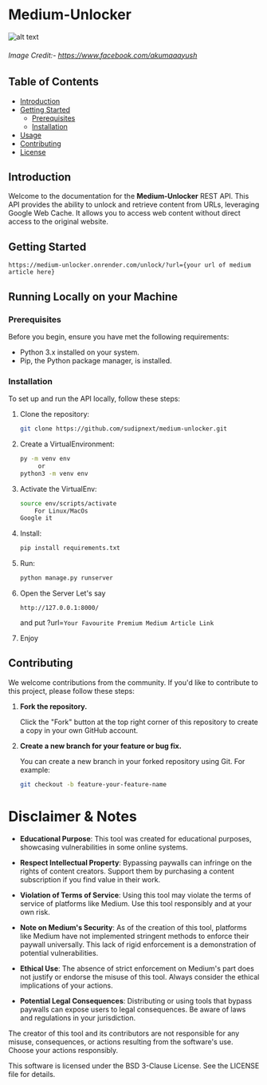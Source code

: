 # Medium-Unlocker

![alt text](https://i.imgur.com/zeVvy4B.png)
###### Image Credit:- *https://www.facebook.com/akumaaayush*

## Table of Contents

- [Introduction](#introduction)
- [Getting Started](#getting-started)
  - [Prerequisites](#prerequisites)
  - [Installation](#installation)
- [Usage](#usage)
- [Contributing](#contributing)
- [License](#license)

## Introduction

Welcome to the documentation for the **Medium-Unlocker** REST API. This API provides the ability to unlock and retrieve content from URLs, leveraging Google Web Cache. It allows you to access web content without direct access to the original website.

## Getting Started
``` 
https://medium-unlocker.onrender.com/unlock/?url={your url of medium article here}
```

## Running Locally on your Machine

### Prerequisites

Before you begin, ensure you have met the following requirements:

- Python 3.x installed on your system.
- Pip, the Python package manager, is installed.

### Installation

To set up and run the API locally, follow these steps:

1. Clone the repository:

   ```bash
   git clone https://github.com/sudipnext/medium-unlocker.git

2. Create a VirtualEnvironment:

   ```bash
   py -m venv env
        or 
   python3 -m venv env
3. Activate the VirtualEnv:
    ```bash
   source env/scripts/activate
        For Linux/MacOs
    Google it

4. Install:

   ```bash
   pip install requirements.txt
5. Run:
    ```bash
    python manage.py runserver
6. Open the Server Let's say 
    ```
    http://127.0.0.1:8000/ 
    ```
    and put ?url=```Your Favourite Premium Medium Article Link```


7. Enjoy



## Contributing

We welcome contributions from the community. If you'd like to contribute to this project, please follow these steps:

1. **Fork the repository.**

   Click the "Fork" button at the top right corner of this repository to create a copy in your own GitHub account.

2. **Create a new branch for your feature or bug fix.**

   You can create a new branch in your forked repository using Git. For example:

   ```bash
   git checkout -b feature-your-feature-name


# Disclaimer & Notes

- **Educational Purpose**: This tool was created for educational purposes, showcasing vulnerabilities in some online systems.

- **Respect Intellectual Property**: Bypassing paywalls can infringe on the rights of content creators. Support them by purchasing a content subscription if you find value in their work.

- **Violation of Terms of Service**: Using this tool may violate the terms of service of platforms like Medium. Use this tool responsibly and at your own risk.

- **Note on Medium's Security**: As of the creation of this tool, platforms like Medium have not implemented stringent methods to enforce their paywall universally. This lack of rigid enforcement is a demonstration of potential vulnerabilities.

- **Ethical Use**: The absence of strict enforcement on Medium's part does not justify or endorse the misuse of this tool. Always consider the ethical implications of your actions.

- **Potential Legal Consequences**: Distributing or using tools that bypass paywalls can expose users to legal consequences. Be aware of laws and regulations in your jurisdiction.

The creator of this tool and its contributors are not responsible for any misuse, consequences, or actions resulting from the software's use. Choose your actions responsibly.

This software is licensed under the BSD 3-Clause License. See the LICENSE file for details.

